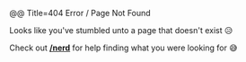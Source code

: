 @@ Title=404 Error / Page Not Found  

Looks like you've stumbled unto a page that doesn't exist 😥

Check out [**/nerd**][nerd] for help finding what you were looking for 😅

[nerd]: /nerd#slugs